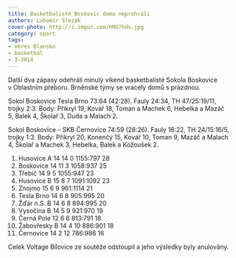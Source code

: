 ```yaml
---
title: Basketbalisté Boskovic doma neprohráli
authors: Lubomír Slezák
cover-photo: http://i.imgur.com/hMS7hds.jpg
category: sport
tags:
- okres Blansko
- basketbal
- 3-2014
---
```


Další dva zápasy odehráli minulý víkend basketbalisté Sokola Boskovice v Oblastním přeboru. Brněnské týmy se vracely domů s prázdnou.

Sokol Boskovice Tesla Brno 73:64 (42:28). Fauly 24:34, TH 47/25:19/11, trojky 2:3. Body: Přikryl 19, Kovář 18, Toman a Machek 6, Hebelka a Mazáč 5, Balek 4, Školař 3, Duda a Malach 2. 

Sokol Boskovice – SKB Černovice 74:59 (28:26). Fauly 18:22, TH 24/15:16/5, trojky 1:3. Body: Přikryl 20, Konenčý 15, Kovář 10, Toman 9, Mazáč a Malach 4, Školař a Machek 3, Hebelka, Balek a Kožoušek 2.

1. Husovice A 	14 14 0 	1155:797 	28
2. Boskovice 	14 11 3 	1058:937 	25
3. Třebíč 	14 9 5 	1055:947 	23
4. Husovice B 	15 8 7 	1091:1092 	23
5. Znojmo 	15 6 9 	961:1114 	21
6. Tesla Brno 	14 6 8 	905:995 	20
7. Žďár n.S. B 	14 6 8 	894:995 	20
8. Vysočina B 	14 5 9 	921:970 	19
9. Černá Pole 	12 6 6 	813:791 	18
10. Žabovřesky B 	14 4 10 	886:901 	18
11. Černovice 	14 2 12 	786:986 	16

Celek Voltage Bílovice ze soutěže odstoupil a jeho výsledky byly anulovány.